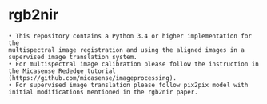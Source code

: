 # rgb2nir

    • This repository contains a Python 3.4 or higher implementation for the 
    multispectral image registration and using the aligned images in a 
    supervised image translation system. 
    • For multispectral image calibration please follow the instruction in 
    the Micasense Rededge tutorial 
    (https://github.com/micasense/imageprocessing).
    • For supervised image translation please follow pix2pix model with 
    initial modifications mentioned in the rgb2nir paper. 
